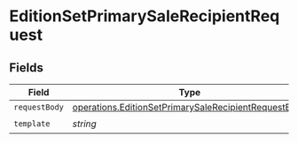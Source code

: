 # EditionSetPrimarySaleRecipientRequest


## Fields

| Field                                                                                                                        | Type                                                                                                                         | Required                                                                                                                     | Description                                                                                                                  |
| ---------------------------------------------------------------------------------------------------------------------------- | ---------------------------------------------------------------------------------------------------------------------------- | ---------------------------------------------------------------------------------------------------------------------------- | ---------------------------------------------------------------------------------------------------------------------------- |
| `requestBody`                                                                                                                | [operations.EditionSetPrimarySaleRecipientRequestBody](../../models/operations/editionsetprimarysalerecipientrequestbody.md) | :heavy_minus_sign:                                                                                                           | N/A                                                                                                                          |
| `template`                                                                                                                   | *string*                                                                                                                     | :heavy_check_mark:                                                                                                           | Template id                                                                                                                  |